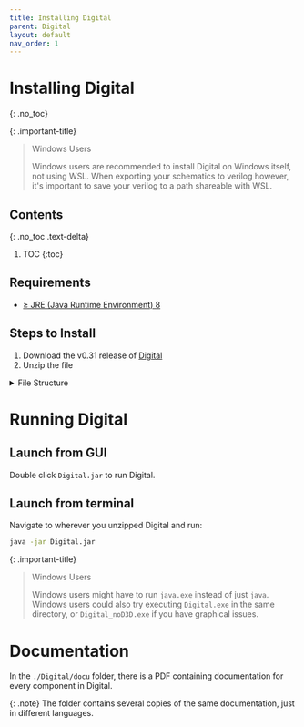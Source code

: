 ```yaml
---
title: Installing Digital
parent: Digital
layout: default
nav_order: 1
---
```


# Installing Digital
{: .no_toc}

{: .important-title}
> Windows Users
> 
> Windows users are recommended to install Digital on Windows itself, not using WSL.
> When exporting your schematics to verilog however, it's important to save your verilog to a path shareable with WSL.

## Contents
{: .no_toc .text-delta}

1. TOC
{:toc}

## Requirements

- [&ge; JRE (Java Runtime Environment) 8](https://openjdk.org/install/)

## Steps to Install

1. Download the v0.31 release of [Digital](https://github.com/hneemann/Digital/releases/download/v0.31/Digital.zip)
2. Unzip the file

<details markdown="block">
<summary>File Structure</summary>

These are the files that should be unzipped from above.

```
./Digital
├── Digital.exe
├── Digital.jar
├── Digital_noD3D.exe
├── Digital.sh
├── docu/
├── examples/
├── icon.svg
├── install.sh
├── lib/
├── linux/
├── ReleaseNotes.txt
├── Version.txt
└── Windows_Read.me
```

</details>

# Running Digital

## Launch from GUI

Double click `Digital.jar` to run Digital.

## Launch from terminal

Navigate to wherever you unzipped Digital and run:

```bash
java -jar Digital.jar
```


{: .important-title}
> Windows Users
> 
> Windows users might have to run `java.exe` instead of just `java`.
> Windows users could also try executing `Digital.exe` in the same directory, or `Digital_noD3D.exe` if you have graphical issues.

# Documentation

In the `./Digital/docu` folder, there is a PDF containing documentation for every component in Digital.

{: .note}
The folder contains several copies of the same documentation, just in different languages.
